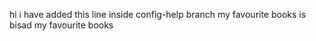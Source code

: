 hi i have added this line inside config-help branch
my favourite  books is bisad
my favourite books
